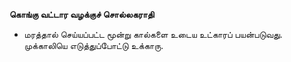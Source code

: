 **கொங்கு வட்டார வழக்குச் சொல்லகராதி**
- மரத்தால் செய்யப்பட்ட மூன்று கால்களை உடைய உட்காரப் பயன்படுவது. முக்காலியெ எடுத்துப்போட்டு உக்காரு.


